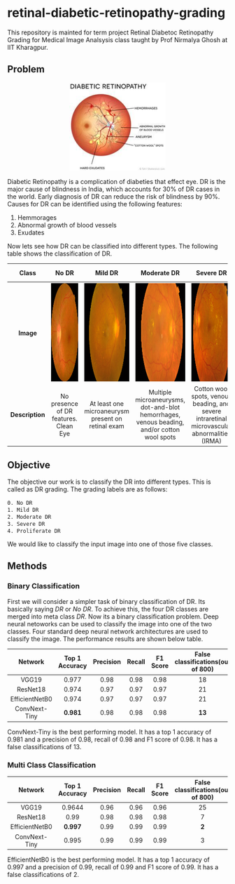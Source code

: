 # retinal-diabetic-retinopathy-grading
This repository is mainted for term project Retinal Diabetoc Retinopathy Grading for Medical Image Analsysis class taught by Prof Nirmalya Ghosh at IIT Kharagpur.


## Problem

<!-- ![](img/dr_1.jpg) -->
<p align="center">
  <img width="220" height="200" src="img/dr_1.jpg">
</p>

Diabetic Retinopathy is a complication of diabeties that effect eye. DR is the major cause of blindness in India, which accounts for 30% of DR cases in the world. Early diagnosis of DR can reduce the risk of blindness by 90%. Causes for DR can be identified using the following features:
1. Hemmorages
2. Abnormal growth of blood vessels
3. Exudates

Now lets see how DR can be classified into different types. The following table shows the classification of DR.

|Class|No DR|Mild DR|Moderate DR|Severe DR|Proliferate DR|
|:-----:|:---:|:-----:|:---------:|:-------:|:------------:| 
**Image**|<img width="224" height="224" src=img/class_images/nodr.png>|<img width="224" height="224" src=img/class_images/mild.png>|<img width="224" height="224" src=img/class_images/moderate.png>|<img width="224" height="224" src=img/class_images/severe.png>|<img width="224" height="224" src=img/class_images/proliferative.png>|
**Description**|No presence of DR features. Clean Eye| At least one microaneurysm present on retinal exam|Multiple microaneurysms, dot-and-blot hemorrhages, venous beading, and/or cotton wool spots|Cotton wool spots, venous beading, and severe intraretinal microvascular abnormalities (IRMA)|Growth of new blood vessels, Blood vessels bleeding, Retinal detachment


## Objective
The objective our work is to classify the DR into different types. This is called as DR grading. The grading labels are as follows:

    0. No DR 
    1. Mild DR
    2. Moderate DR
    3. Severe DR
    4. Proliferate DR
   
We would like to classify the input image into one of those five classes. 
   

## Methods


### Binary Classification

First we will consider a simpler task of binary classification of DR. Its basically saying *DR* or *No DR*. To achieve this, the four DR classes are merged into meta class *DR*. Now its a binary classification problem. Deep neural netoworks can be used to classify the image into one of the two classes. Four standard deep neural network architectures are used to classify the image. The performance results are shown below table.

|Network | Top 1 Accuracy | Precision | Recall | F1 Score |False classifications(out of 800)|
|:-----:|:--------------:|:---------:|:-------:|:--------:|:--------------------:|
|VGG19|0.977|0.98|0.98|0.98|18|
|ResNet18|0.974|0.97|0.97|0.97|21|
|EfficientNetB0|0.974|0.97|0.97|0.97|21|
|ConvNext-Tiny|**0.981**|0.98|0.98|0.98|**13**|

ConvNext-Tiny is the best performing model. It has a top 1 accuracy of 0.981 and a precision of 0.98, recall of 0.98 and F1 score of 0.98. It has a false classifications of 13.

### Multi Class Classification


|Network | Top 1 Accuracy | Precision | Recall | F1 Score |False classifications(out of 800)|
|:-----:|:--------------:|:---------:|:-------:|:--------:|:--------------------:|
|VGG19|0.9644|0.96|0.96|0.96|25|
|ResNet18|0.99|0.98|0.98|0.98|7|
|EfficientNetB0|**0.997**|0.99|0.99|0.99|**2**|
|ConvNext-Tiny|0.995|0.99|0.99|0.99|3|

EfficientNetB0 is the best performing model. It has a top 1 accuracy of 0.997 and a precision of 0.99, recall of 0.99 and F1 score of 0.99. It has a false classifications of 2.

